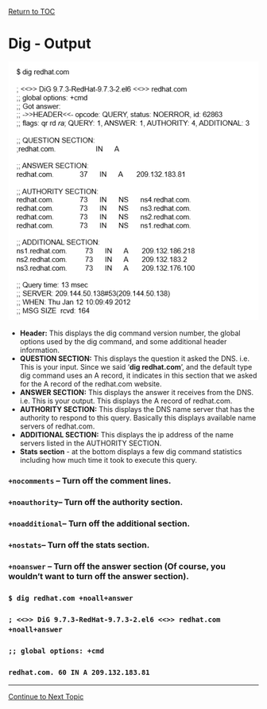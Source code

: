 <a href="https://github.com/CyberTrainingUSAF/08-Network-Programming/blob/master/00-Table-of-Contents.md" > Return to TOC </a>

# Dig - Output

![](../.gitbook/assets/dig1.PNG)

* **Header:** This displays the dig command version number, the global options used by the dig command, and some additional header information.
* **QUESTION SECTION:** This displays the question it asked the DNS. i.e. This is your input. Since we said ‘**dig redhat.com**’, and the default type dig command uses an A record, it indicates in this section that we asked for the A record of the redhat.com website.
* **ANSWER SECTION:** This displays the answer it receives from the DNS. i.e. This is your output. This displays the A record of redhat.com.
* **AUTHORITY SECTION:** This displays the DNS name server that has the authority to respond to this query. Basically this displays available name servers of redhat.com.
* **ADDITIONAL SECTION:** This displays the ip address of the name servers listed in the AUTHORITY SECTION.
* **Stats section**  - at the bottom displays a few dig command statistics including how much time it took to execute this query.

### `+nocomments` – Turn off the comment lines.

### `+noauthority`– Turn off the authority section.

### `+noadditional`– Turn off the additional section.

### `+nostats`– Turn off the stats section.

### `+noanswer` – Turn off the answer section \(Of course, you wouldn’t want to turn off the answer section\).

### `$ dig redhat.com +noall+answer`

### `; <<>> DiG 9.7.3-RedHat-9.7.3-2.el6 <<>> redhat.com +noall+answer`

### `;; global options: +cmd`

### `redhat.com. 60 IN A 209.132.183.81`

---

<a href="https://github.com/CyberTrainingUSAF/08-Network-Programming/blob/master/07-osi-layer-7/intro-to-http.md" > Continue to Next Topic </a>

